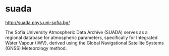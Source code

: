 # suada
http://suada.phys.uni-sofia.bg/

The Sofia University Atmospheric Data Archive (SUADA) serves as a regional database for atmospheric parameters, 
specifically for Integrated Water Vapour (IWV), derived using the Global Navigational Satellite Systems (GNSS) 
Meteorology method.
